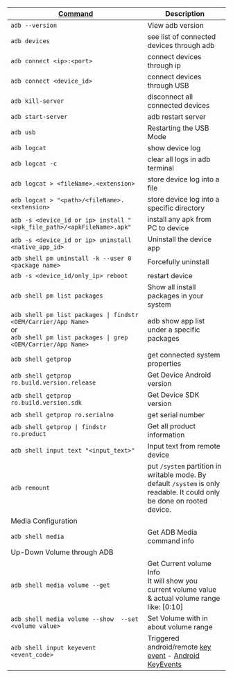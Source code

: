<!-- # ADB related commands -->

[Command](https://docs.microsoft.com/en-us/windows-server/administration/windows-commands/windows-commands) | Description
------- | --------
`adb --version` | View adb version
`adb devices` | see list of connected devices through adb
`adb connect <ip>:<port>` | connect devices through ip
`adb connect <device_id>` | connect devices through USB
`adb kill-server`| disconnect all connected devices
`adb start-server` | adb restart server
`adb usb` | Restarting the USB Mode
`adb logcat` | show device log
`adb logcat -c` | clear all logs in adb terminal
`adb logcat > <fileName>.<extension>` | store device log into a file
`adb logcat > "<path>/<fileName>.<extension>` | store device log into a specific directory
`adb -s <device_id or ip> install "<apk_file_path>/<apkFileName>.apk"` | install any apk from PC to device
`adb -s <device_id or ip> uninstall <native_app_id>` | Uninstall the device app
`adb shell pm uninstall -k --user 0 <package name>` | Forcefully uninstall
`adb -s <device_id/only_ip> reboot` | restart device
`adb shell pm list packages` | Show all install packages in your system
`adb shell pm list packages \| findstr <OEM/Carrier/App Name>` <br>or<br> `adb shell pm list packages \| grep <OEM/Carrier/App Name>` | adb show app list under a specific packages
`adb shell getprop` | get connected system properties
`adb shell getprop ro.build.version.release`| Get Device Android version
`adb shell getprop ro.build.version.sdk`| Get Device SDK version
`adb shell getprop ro.serialno` | get serial number
`adb shell getprop \| findstr ro.product` | Get all product information
`adb shell input text "<input_text>"` | Input text from remote device
`adb remount`| put `/system` partition in writable mode. By default `/system` is only readable. It could only be done on rooted device.
Media Configuration |
`adb shell media` | Get ADB Media command info
Up-Down Volume through ADB |
`adb shell media volume --get`| Get Current volume Info<br>It will show you current volume value & actual volume range like: [0:10]
`adb shell media volume --show  --set <volume value>`| Set Volume with in about volume range
`adb shell input keyevent <event_code>` | Triggered android/remote [key event](./data/rawData/keyevents.json) - [Android KeyEvents](https://developer.android.com/reference/android/view/KeyEvent)



<!-- https://gist.github.com/Pulimet/5013acf2cd5b28e55036c82c91bd56d8 -->
